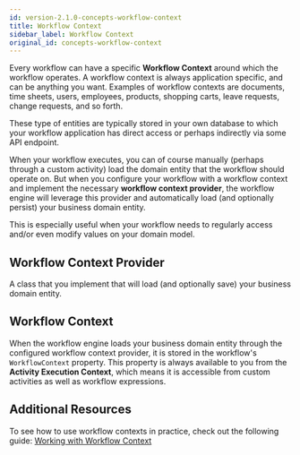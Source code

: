 ```yaml
---
id: version-2.1.0-concepts-workflow-context
title: Workflow Context
sidebar_label: Workflow Context
original_id: concepts-workflow-context
---
```


Every workflow can have a specific **Workflow Context** around which the workflow operates.
A workflow context is always application specific, and can be anything you want.
Examples of workflow contexts are documents, time sheets, users, employees, products, shopping carts, leave requests, change requests, and so forth.

These type of entities are typically stored in your own database to which your workflow application has direct access or perhaps indirectly via some API endpoint.

When your workflow executes, you can of course manually (perhaps through a custom activity) load the domain entity that the workflow should operate on.
But when you configure your workflow with a workflow context and implement the necessary **workflow context provider**, the workflow engine will leverage this provider and automatically load (and optionally persist) your business domain entity.  

This is especially useful when your workflow needs to regularly access and/or even modify values on your domain model.

## Workflow Context Provider

A class that you implement that will load (and optionally save) your business domain entity.

## Workflow Context

When the workflow engine loads your business domain entity through the configured workflow context provider, it is stored in the workflow's `WorkflowContext` property.
This property is always available to you from the **Activity Execution Context**, which means it is accessible from custom activities as well as workflow expressions.

## Additional Resources

To see how to use workflow contexts in practice, check out the following guide: [Working with Workflow Context](guides/guides-workflow-contexts.md)